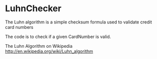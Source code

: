 # LuhnChecker
The Luhn algorithm is a simple checksum formula used to validate credit card numbers 

The code is to check if a given CardNumber is valid.


The Luhn Algorithm on Wikipedia http://en.wikipedia.org/wiki/Luhn_algorithm
